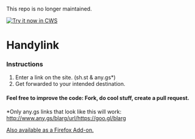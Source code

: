 This repo is no longer maintained. 


<a target="_blank" href="https://chrome.google.com/webstore/detail/handy-link-grabber/abdnnepcigdmnoekpojdefdmpoikffaj">![Try it now in CWS](https://raw.github.com/GoogleChrome/chrome-app-samples/master/tryitnowbutton_small.png "Click here to install this from the Chrome Web Store")</a>


# Handylink


### Instructions

1. Enter a link on the site. (sh.st & any.gs*)
2. Get forwarded to your intended destination.


#### Feel free to improve the code: Fork, do cool stuff, create a pull request.



*Only any.gs links that look like this will work: http://www.any.gs/blarg/url/https://goo.gl/blarg

<a target="_blank" href="https://addons.mozilla.org/en-US/firefox/addon/handy-link/">Also available as a Firefox Add-on.</a>

